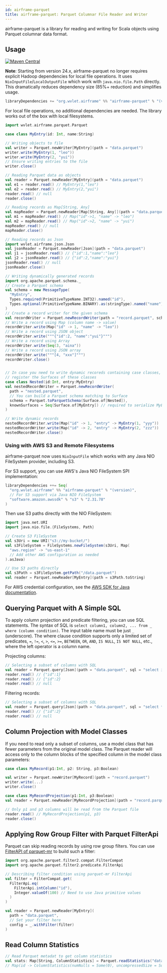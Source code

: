 ```yaml
---
id: airframe-parquet
title: airframe-parquet: Parquet Columnar File Reader and Writer
---
```


airframe-parquet is a library for reading and writing for Scala objects using Parquet columnar data format.

## Usage

[![Maven Central](https://maven-badges.herokuapp.com/maven-central/org.wvlet.airframe/airframe-parquet_2.12/badge.svg)](https://maven-badges.herokuapp.com/maven-central/org.wvlet.airframe/airframe-parquet_2.12/)

**Note**: Starting from version 24.x, airframe-parquet no longer requires explicit Hadoop dependencies for local file operations. It uses `NioInputFile`/`LocalOutputFile` which work with `java.nio.file.Path` directly. This dramatically reduces dependency size (85%+ reduction) and simplifies usage.

```scala
libraryDependencies += "org.wvlet.airframe" %% "airframe-parquet" % "(version)"
```

For local file operations, no additional dependencies are needed. The library works out of the box with local filesystems.


```scala
import wvlet.airframe.parquet.Parquet

case class MyEntry(id: Int, name:String)

// Writing objects to file
val writer = Parquet.newWriter[MyEntry](path = "data.parquet")
writer.write(MyEntry(1, "leo"))
writer.write(MyEntry(2, "yui"))
// Ensure writing entries to the file
writer.close()

// Reading Parquet data as objects
val reader = Parquet.newReader[MyEntry](path = "data.parquet")
val e1 = reader.read() // MyEntry(1,"leo")
val e2 = reader.read() // MyEntry(2,"yui")
reader.read() // null
reader.close()

// Reading records as Map[String, Any]
val mapReader = Parquet.newReader[Map[String, Any]](path = "data.parquet")
val m1 = mapReader.read() // Map("id"->1, "name" -> "leo")
val m2 = mapReader.read() // Map("id"->2, "name" -> "yui")
mapReader.read() // null
mapReader.close()

// Reading records as Json
import wvlet.airframe.json.Json
val jsonReader = Parquet.newReader[Json](path = "data.parquet")
val j1 = jsonReader.read() // {"id":1,"name":"leo"}
val j2 = jsonReader.read() // {"id":2,"name":"yui"} 
jsonReader.read() // null
jsonReader.close()

// Writing dynamically generated records
import org.apache.parquet.schema._
// Create a Parquet schema
val schema = new MessageType(
  "MyEntry",
  Types.required(PrimitiveTypeName.INT32).named("id"),
  Types.optional(PrimitiveTypeName.BINARY).as(stringType).named("name")
)
// Create a record writer for the given schema
val recordWriter = Parquet.newRecordWriter(path = "record.parquet", schema = schema)
// Write a record using Map (column name -> value)
recordWriter.write(Map("id" -> 1, "name" -> "leo"))
// Write a record using JSON object
recordWriter.write("""{"id":2, "name":"yui"}""")
// Write a record using Array
recordWriter.write(Seq(3, "aina"))
// Write a record using JSON array
recordWriter.write("""[4, "xxx"]""")
recordWriter.close()


// In case you need to write dynamic recoreds containing case classes,
// register the Surfaces of these classes
case class Nested(id:Int, entry:MyEntry)
val nestedRecordWriter = Parquet.newRecordWriter(
  path = "nested.parquet",
  // You can build a Parquet schema matching to Surface
  schema = Parquet.toParquetSchema(Surface.of[Nested]),
  knownSurfaces = Seq(Surface.of[MyEntry]) // required to serialize MyEntry
)

// Write dynamic records
nestedRecordWriter.write(Map("id" -> 1, "entry" -> MyEntry(1, "yyy"))
nestedRecordWriter.write(Map("id" -> 2, "entry" -> MyEntry(2, "zzz"))
nestedRecordWriter.close()
```

### Using with AWS S3 and Remote Filesystems

airframe-parquet now uses `NioInputFile` which works with any Java NIO FileSystem provider, including S3.

For S3 support, you can use AWS's Java NIO FileSystem SPI implementation:

```scala
libraryDependencies ++= Seq(
  "org.wvlet.airframe" %% "airframe-parquet" % "(version)",
  // For S3 support via Java NIO FileSystem
  "software.amazon.awssdk" % "s3" % "2.31.78"
)
```

Then use S3 paths directly with the NIO FileSystem:

```scala
import java.net.URI
import java.nio.file.{FileSystems, Path}

// Create S3 FileSystem
val s3Uri = new URI("s3://my-bucket/")
val s3FileSystem = FileSystems.newFileSystem(s3Uri, Map(
  "aws.region" -> "us-east-1"
  // Add other AWS configuration as needed
).asJava)

// Use S3 paths directly
val s3Path = s3FileSystem.getPath("/data.parquet")
val reader = Parquet.newReader[MyEntry](path = s3Path.toString)
```

For AWS credential configuration, see the [AWS SDK for Java documentation](https://docs.aws.amazon.com/sdk-for-java/latest/developer-guide/credentials.html).

## Querying Parquet with A Simple SQL

To apply column projection and predicate filtering, you can use SQL statements. The syntax of SQL is `select column1, column2, ... from _ where (column condition)`. The input table name must be just `_` (underscore). The where clause condition supports only a limited set of predicates, `=`, `!=`, `<`, `>`, `<=`, `>=`, `BETWEEN`, `OR`, `AND`, `IS NULL`, `IS NOT NULL`, etc., where the left operator is a column name.

Projecting columns:
```scala
// Selecting a subset of columns with SQL
val reader = Parquet.query[Json](path = "data.parquet", sql = "select id from _")
reader.read() // {"id":1}
reader.read() // {"id":2}
reader.read() // null
```

Filtering records:
```scala
// Selecting a subset of columns with SQL
val reader = Parquet.query[Json](path = "data.parquet", sql = "select * from _ where id = 2")
reader.read() // {"id":2}
reader.read() // null
```

## Column Projection with Model Classes

If you need to read only a subset of columns, use a model class that has fewer parameters from the original model class. The Parquet reader will access only to the column blocks of the specified column in the model class parameters:

```scala
case class MyRecord(p1:Int, p2: String, p3:Boolean)

val writer = Parquet.newWriter[MyRecord](path = "record.parquet")
writer.write(...)
writer.close()

case class MyRecordProjection(p1:Int, p3:Boolean)
val reader = Parquet.newReader[MyRecordProjection](path = "record.parquet")

// Only p1 and p3 columns will be read from the Parquet file
reader.read() // MyRecordProjection(p1, p3)
reader.close()
```


## Applying Row Group Filter with Parquet FilterApi

Parquet can skip reading records by using row group filters.
You can use [FilterAPI of parquet-mr](https://github.com/justcodeforfun/parquet-mr/blob/main/parquet-column/src/main/java/org/apache/parquet/filter2/predicate/FilterApi.java) to build such a filter:

```scala
import org.apache.parquet.filter2.compat.FilterCompat
import org.apache.parquet.filter2.predicate.FilterApi

// Describing filter condition using parquet-mr FilterApi
val filter = FilterCompat.get(
  FilterApi.eq(
    FilterApi.intColumn("id"),
    Integer.valueOf(100) // Need to use Java primitive values
  )
)

val reader = Parquet.newReader[MyEntry](
  path = "data.parquet",
  // Set your filter here
  config = _.withFilter(filter)
)
```

## Read Column Statistics

```scala
// Read Parquet metadat to get column statistics
val stats: Map[String, ColumnStatistics] = Parquet.readStatistics("data.parquet")
// Map(id -> ColumnStatistics(numNulls = Some(0), uncompressedSize = Some(..), .., minValue = Some(1), maxValue = Some(2)), ... )
```
